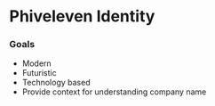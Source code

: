 # Phiveleven Identity

### Goals

* Modern
* Futuristic
* Technology based
* Provide context for understanding company name

